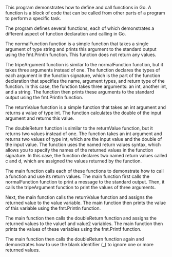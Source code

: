 This program demonstrates how to define and call functions in Go. A function is a block of code that can be called from other parts of a program to perform a specific task.

The program defines several functions, each of which demonstrates a different aspect of function declaration and calling in Go.

The normalFunction function is a simple function that takes a single argument of type string and prints this argument to the standard output using the fmt.Println function. This function does not return any values.

The tripeArgument function is similar to the normalFunction function, but it takes three arguments instead of one. The function declares the types of each argument in the function signature, which is the part of the function declaration that specifies the name, argument types, and return type of the function. In this case, the function takes three arguments: an int, another int, and a string. The function then prints these arguments to the standard output using the fmt.Println function.

The returnValue function is a simple function that takes an int argument and returns a value of type int. The function calculates the double of the input argument and returns this value.

The doubleReturn function is similar to the returnValue function, but it returns two values instead of one. The function takes an int argument and returns two values of type int, which are the input value and the double of the input value. The function uses the named return values syntax, which allows you to specify the names of the returned values in the function signature. In this case, the function declares two named return values called c and d, which are assigned the values returned by the function.

The main function calls each of these functions to demonstrate how to call a function and use its return values. The main function first calls the normalFunction function to print a message to the standard output. Then, it calls the tripeArgument function to print the values of three arguments.

Next, the main function calls the returnValue function and assigns the returned value to the value variable. The main function then prints the value of this variable using the fmt.Println function.

The main function then calls the doubleReturn function and assigns the returned values to the value1 and value2 variables. The main function then prints the values of these variables using the fmt.Printf function.

The main function then calls the doubleReturn function again and demonstrates how to use the blank identifier (_) to ignore one or more returned values.